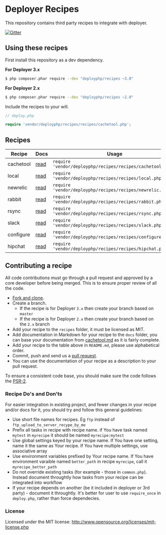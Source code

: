 # Deployer Recipes

This repository contains third party recipes to integrate with deployer.

[![Gitter](https://badges.gitter.im/Join%20Chat.svg)](https://gitter.im/deployphp/deployer?utm_source=badge&utm_medium=badge&utm_campaign=pr-badge)

## Using these recipes

First install this repository as a dev dependency.

**For Deployer 3.x**

```sh
$ php composer.phar require --dev "deployphp/recipes ~3.0"
```

**For Deployer 2.x**

```sh
$ php composer.phar require --dev "deployphp/recipes ~2.0"
```

Include the recipes to your will.

```php
// deploy.php

require 'vendor/deployphp/recipes/recipes/cachetool.php';
```

## Recipes

| Recipe    | Docs                      | Usage
| ------    | ----                      | -----
| cachetool | [read](docs/cachetool.md) | `require 'vendor/deployphp/recipes/recipes/cachetool.php';`
| local     | [read](docs/local.md)     | `require 'vendor/deployphp/recipes/recipes/local.php';`
| newrelic  | [read](docs/newrelic.md)  | `require 'vendor/deployphp/recipes/recipes/newrelic.php';`
| rabbit    | [read](docs/rabbit.md)    | `require 'vendor/deployphp/recipes/recipes/rabbit.php';`
| rsync     | [read](docs/rsync.md)     | `require 'vendor/deployphp/recipes/recipes/rsync.php';`
| slack     | [read](docs/slack.md)     | `require 'vendor/deployphp/recipes/recipes/slack.php';`
| configure | [read](docs/configure.md) | `require 'vendor/deployphp/recipes/recipes/configure.php';`
| hipchat   | [read](docs/hipchat.md)   | `require 'vendor/deployphp/recipes/recipes/hipchat.php';`

## Contributing a recipe

All code contributions must go through a pull request and approved by a core developer before being merged. This is to ensure proper review of all the code.

* [Fork and clone](https://help.github.com/articles/fork-a-repo).
* Create a branch.
  * If the recipe is for Deployer `3.x` then create your branch based on `master`
  * If the recipe is for Deployer `2.x` then create your branch based on the `2.x` branch
* Add your recipe to the `recipes` folder, it must be licensed as MIT.
* Add documentation in Markdown for your recipe to the `docs` folder, you can base your documentation from [cachetool.md](docs/cachetool.md) as it is fairly complete.
* Add your recipe to the table above in `README.md`, please use alphabetical order.
* Commit, push and send us a [pull request](https://help.github.com/articles/using-pull-requests).
* You can use the documentation of your recipe as a description to your pull request.

To ensure a consistent code base, you should make sure the code follows the [PSR-2](https://github.com/php-fig/fig-standards/blob/master/accepted/PSR-2-coding-style-guide.md).

### Recipe Do's and Don'ts

For easier integration in existing project, and fewer changes in your recipe and/or docs for it, you should try and follow this general guidelines:

* Use short file names for recipes.  Eg `ftp` instead of `ftp_upload_to_server_recype_by_me`
* Prefix all tasks in recipe with recipe name. if You have task named `mytest` in `myrecipe` it should be named `myrecipe:mytest`
* Use global settings keyed by your recipe name. If You have one setting, name it the same as Your recipe. If You have multiple settings, use associative array
* Use environment variables prefixed by Your recipe name. If You have environment varaible named `better_path` in recipe `myrecipe`, call it `myrecipe_better_path`
* Do not override existing tasks (for example - those in `common.php`). Instead document throughtly how tasks from your recipe can be integrated into workflow
* If your recipe depends on another (be it included in deployer or 3rd party) - document it throughtly. It's better for user to use `require_once` in `deploy.php`, rather than force dependecies.


### License

Licensed under the MIT license: http://www.opensource.org/licenses/mit-license.php
